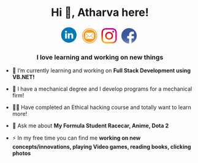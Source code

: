 <h1 align="center">Hi 👋, Atharva here!</h1>

<p align='center'>
<a href="https://www.linkedin.com/in/atharvaakulkarni"><img height="45" src="Icons/Linkedin.png"></a>&nbsp;&nbsp;
<a href="mailto:atharva19997@gmail.com"><img height="40" src="Icons/Email.png"></a>&nbsp;&nbsp;
<a href="https://www.instagram.com/atharva_k"><img height="40" src="Icons/Instagram.png"></a>&nbsp;&nbsp;
<a href="https://www.facebook.com/Atharva19997"><img height="40" src="Icons/Facebook.png"></a>&nbsp;&nbsp;
</p>

<h3 align="center">I love learning and working on new things</h3>

- 🌱 I’m currently learning and working on **Full Stack Development using VB.NET!**

- 📝 I have a mechanical degree and I develop programs for a mechanical firm!

- 👨‍💻 Have completed an Ethical hacking course and totally want to learn more!

- 💬 Ask me about **My Formula Student Racecar, Anime, Dota 2**

- ⚡ In my free time you can find me **working on new concepts/innovations, playing Video games, reading books, clicking photos**
